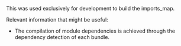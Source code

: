 This was used exclusively for development to build the imports_map.

Relevant information that might be useful:

-   The compilation of module dependencies is achieved through the dependency detection of each bundle.
